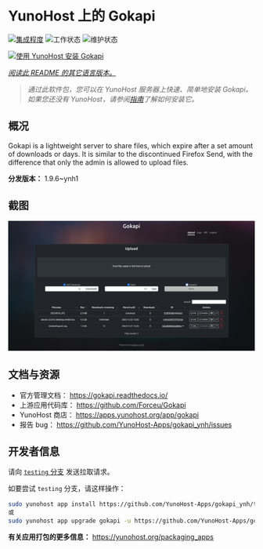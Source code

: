 <!--
注意：此 README 由 <https://github.com/YunoHost/apps/tree/master/tools/readme_generator> 自动生成
请勿手动编辑。
-->

# YunoHost 上的 Gokapi

[![集成程度](https://apps.yunohost.org/badge/integration/gokapi)](https://ci-apps.yunohost.org/ci/apps/gokapi/)
![工作状态](https://apps.yunohost.org/badge/state/gokapi)
![维护状态](https://apps.yunohost.org/badge/maintained/gokapi)

[![使用 YunoHost 安装 Gokapi](https://install-app.yunohost.org/install-with-yunohost.svg)](https://install-app.yunohost.org/?app=gokapi)

*[阅读此 README 的其它语言版本。](./ALL_README.md)*

> *通过此软件包，您可以在 YunoHost 服务器上快速、简单地安装 Gokapi。*  
> *如果您还没有 YunoHost，请参阅[指南](https://yunohost.org/install)了解如何安装它。*

## 概况

Gokapi is a lightweight server to share files, which expire after a set amount of downloads or days. It is similar to the discontinued Firefox Send, with the difference that only the admin is allowed to upload files.

**分发版本：** 1.9.6~ynh1

## 截图

![Gokapi 的截图](./doc/screenshots/screenshot.png)

## 文档与资源

- 官方管理文档： <https://gokapi.readthedocs.io/>
- 上游应用代码库： <https://github.com/Forceu/Gokapi>
- YunoHost 商店： <https://apps.yunohost.org/app/gokapi>
- 报告 bug： <https://github.com/YunoHost-Apps/gokapi_ynh/issues>

## 开发者信息

请向 [`testing` 分支](https://github.com/YunoHost-Apps/gokapi_ynh/tree/testing) 发送拉取请求。

如要尝试 `testing` 分支，请这样操作：

```bash
sudo yunohost app install https://github.com/YunoHost-Apps/gokapi_ynh/tree/testing --debug
或
sudo yunohost app upgrade gokapi -u https://github.com/YunoHost-Apps/gokapi_ynh/tree/testing --debug
```

**有关应用打包的更多信息：** <https://yunohost.org/packaging_apps>
